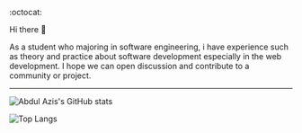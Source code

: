 :octocat:  

Hi there 👋  

As a student who majoring in software engineering, i have experience such as theory and practice about software development especially in the web development. I hope we can open discussion and contribute to a community or project.  

___

![Abdul Azis's GitHub stats](https://github-readme-stats.vercel.app/api?username=isntaz1s&show_icons=true&hide=prs,issues&theme=dark)

![Top Langs](https://github-readme-stats.vercel.app/api/top-langs/?username=isntaz1s&layout=compact&theme=dark)
